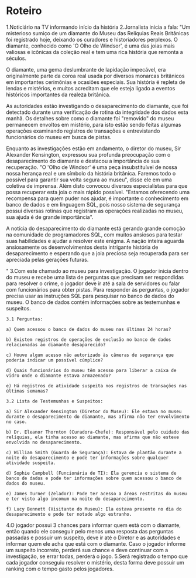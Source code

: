 # Roteiro

1.Noticiário na TV informando início da história
2.Jornalista inicia a fala: "Um misterioso sumiço de um diamante do Museu das Relíquias Reais Britânicas foi registrado hoje, deixando os curadores e historiadores perplexos. O diamante, conhecido como 'O Olho de Windsor', é uma das joias mais valiosas e icônicas da coleção real e tem uma rica história que remonta a séculos.

O diamante, uma gema deslumbrante de lapidação impecável, era originalmente parte da coroa real usada por diversos monarcas britânicos em importantes cerimônias e ocasiões especiais. Sua história é repleta de lendas e mistérios, e muitos acreditam que ele esteja ligado a eventos históricos importantes da realeza britânica.

As autoridades estão investigando o desaparecimento do diamante, que foi detectado durante uma verificação de rotina da integridade dos dados esta manhã. Os detalhes sobre como o diamante foi "removido" do museu permanecem envoltos em mistério, para isto estão sendo feitas algumas operações examinando registros de transações e entrevistando funcionários do museu em busca de pistas.

Enquanto as investigações estão em andamento, o diretor do museu, Sir Alexander Kensington, expressou sua profunda preocupação com o desaparecimento do diamante e destacou a importância de sua recuperação. "O 'Olho de Windsor' é uma peça insubstituível de nossa nossa herança real e um símbolo da história britânica. Faremos todo o possível para garantir sua volta segura ao museu", disse ele em uma coletiva de imprensa. Além disto convocou diversos especialístas para que possa recuperar esta joia o mais rápido possível. "Estamos oferecendo uma recompensa para quem puder nos ajudar, é importante o conhecimento em banco de dados e em linguagem SQL, pois nosso sistema de segurança possui diversas rotinas que registram as operações realizadas no museu, sua ajuda é de grande importância".

A notícia do desaparecimento do diamante está gerando grande comoção na comunidade de programadores SQL, com muitos ansiosos para testar suas habilidades e ajudar a resolver este enigma. A nação inteira aguarda ansiosamente os desenvolvimentos desta intrigante história de desaparecimento e esperando que a joia preciosa seja recuperada para ser apreciada pelas gerações futuras.

"
3.Com este chamado ao museu para investigação. O jogador inicia dentro do museu e recebe uma lista de perguntas que precisam ser respondidas para resolver o crime, o jogador deve ir até a sala de servidores ou falar com funcionários para obter pistas.
Para responder às perguntas, o jogador precisa usar as instruções SQL para pesquisar no banco de dados do museu. O banco de dados contém informações sobre as testemunhas e suspeitos.

    3.1 Perguntas:

    a) Quem acessou o banco de dados do museu nas últimas 24 horas?

    b) Existem registros de operações de exclusão no banco de dados relacionadas ao diamante desaparecido?

    c) Houve algum acesso não autorizado às câmeras de segurança que poderia indicar um possível cúmplice?

    d) Quais funcionários do museu têm acesso para liberar a caixa de vidro onde o diamante estava armazenado?

    e) Há registros de atividade suspeita nos registros de transações nas últimas semanas?

    3.2 Lista de Testemunhas e Suspeitos:

    a) Sir Alexander Kensington (Diretor do Museu): Ele estava no museu durante o desaparecimento do diamante, mas afirma não ter envolvimento no caso.

    b) Dr. Eleanor Thornton (Curadora-Chefe): Responsável pelo cuidado das relíquias, ela tinha acesso ao diamante, mas afirma que não esteve envolvida no desaparecimento.

    c) William Smith (Guarda de Segurança): Estava de plantão durante a noite do desaparecimento e pode ter informações sobre qualquer atividade suspeita.

    d) Sophie Campbell (Funcionária de TI): Ela gerencia o sistema de banco de dados e pode ter informações sobre quem acessou o banco de dados do museu.

    e) James Turner (Zelador): Pode ter acesso a áreas restritas do museu e ter visto algo incomum na noite do desaparecimento.

    f) Lucy Bennett (Visitante do Museu): Ela estava presente no dia do desaparecimento e pode ter notado algo estranho.

4.O jogador possui 3 chances para informar quem está com o diamante, então quando ele conseguir pelo menos uma resposta das perguntas passadas e possuir um suspeito, deve ir até o Diretor e as autoridades e informar quem ele acha que está com o diamante. Caso o jogador informe um suspeito incorreto, perderá sua chance e deve continuar com a investigação, se errar todas, perderá o jogo.
5.Será registrado o tempo que cada jogador conseguiu resolver o mistério, desta forma deve possuir um ranking com o tempo gasto pelos jogadores.
